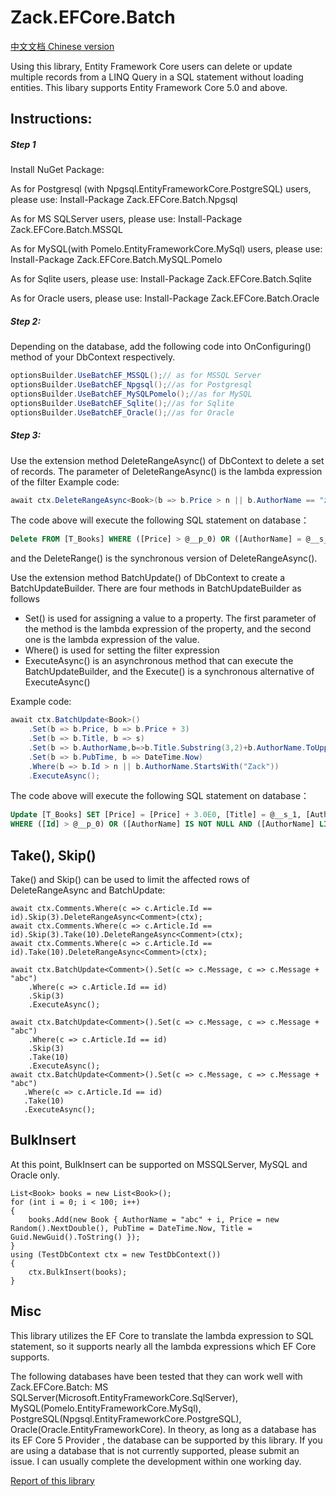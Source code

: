 # Zack.EFCore.Batch
[中文文档 Chinese version](https://github.com/yangzhongke/Zack.EFCore.Batch/blob/main/README_CN.md)  

 Using this library, Entity Framework Core users can delete or update multiple records from a LINQ Query in a SQL statement without loading entities.
 This libary supports Entity Framework Core 5.0 and above.  

 ## Instructions:  
 
 ##### Step 1 
 Install NuGet Package:

As for Postgresql (with Npgsql.EntityFrameworkCore.PostgreSQL) users, please use: Install-Package Zack.EFCore.Batch.Npgsql

As for MS SQLServer users, please use: Install-Package Zack.EFCore.Batch.MSSQL

As for MySQL(with Pomelo.EntityFrameworkCore.MySql) users, please use: Install-Package Zack.EFCore.Batch.MySQL.Pomelo

As for Sqlite users, please use: Install-Package Zack.EFCore.Batch.Sqlite

As for Oracle users, please use: Install-Package Zack.EFCore.Batch.Oracle


 ##### Step 2:
 Depending on the database, add the following code into OnConfiguring() method of your DbContext respectively.
```csharp
optionsBuilder.UseBatchEF_MSSQL();// as for MSSQL Server
optionsBuilder.UseBatchEF_Npgsql();//as for Postgresql
optionsBuilder.UseBatchEF_MySQLPomelo();//as for MySQL
optionsBuilder.UseBatchEF_Sqlite();//as for Sqlite
optionsBuilder.UseBatchEF_Oracle();//as for Oracle

```

##### Step 3:
Use the extension method DeleteRangeAsync() of DbContext to delete a set of records.
The parameter of DeleteRangeAsync() is the lambda expression of the filter
Example code:
```csharp
await ctx.DeleteRangeAsync<Book>(b => b.Price > n || b.AuthorName == "zack yang"); 
```

The code above will execute the following SQL statement on database：
```SQL
Delete FROM [T_Books] WHERE ([Price] > @__p_0) OR ([AuthorName] = @__s_1)
```

and the DeleteRange() is the synchronous version of DeleteRangeAsync().

Use the extension method BatchUpdate() of DbContext to create a BatchUpdateBuilder.
There are four methods in BatchUpdateBuilder as follows
* Set() is used for assigning a value to a property. The first parameter of the method is the lambda expression of the property, and the second one is the lambda expression of the value.
* Where() is used for setting the filter expression
* ExecuteAsync() is an asynchronous method that can execute the BatchUpdateBuilder, and the Execute() is a synchronous alternative of ExecuteAsync()

 Example code:
```csharp
await ctx.BatchUpdate<Book>()
    .Set(b => b.Price, b => b.Price + 3)
    .Set(b => b.Title, b => s)
    .Set(b => b.AuthorName,b=>b.Title.Substring(3,2)+b.AuthorName.ToUpper())
    .Set(b => b.PubTime, b => DateTime.Now)
    .Where(b => b.Id > n || b.AuthorName.StartsWith("Zack"))
    .ExecuteAsync();
```
The code above will execute the following SQL statement on database：
```SQL
Update [T_Books] SET [Price] = [Price] + 3.0E0, [Title] = @__s_1, [AuthorName] = COALESCE(SUBSTRING([Title], 3 + 1, 2), N'') + COALESCE(UPPER([AuthorName]), N''), [PubTime] = GETDATE()
WHERE ([Id] > @__p_0) OR ([AuthorName] IS NOT NULL AND ([AuthorName] LIKE N'Zack%'))
```

## Take(), Skip()
Take() and Skip() can be used to limit the affected rows of DeleteRangeAsync and BatchUpdate:
```CSharp
await ctx.Comments.Where(c => c.Article.Id == id).Skip(3).DeleteRangeAsync<Comment>(ctx);
await ctx.Comments.Where(c => c.Article.Id == id).Skip(3).Take(10).DeleteRangeAsync<Comment>(ctx);
await ctx.Comments.Where(c => c.Article.Id == id).Take(10).DeleteRangeAsync<Comment>(ctx);

await ctx.BatchUpdate<Comment>().Set(c => c.Message, c => c.Message + "abc")
	.Where(c => c.Article.Id == id)
	.Skip(3)
	.ExecuteAsync();

await ctx.BatchUpdate<Comment>().Set(c => c.Message, c => c.Message + "abc")
	.Where(c => c.Article.Id == id)
	.Skip(3)
	.Take(10)
	.ExecuteAsync();
await ctx.BatchUpdate<Comment>().Set(c => c.Message, c => c.Message + "abc")
   .Where(c => c.Article.Id == id)
   .Take(10)
   .ExecuteAsync();
```

## BulkInsert

At this point, BulkInsert can be supported on MSSQLServer, MySQL and Oracle only.
```
List<Book> books = new List<Book>();
for (int i = 0; i < 100; i++)
{
	books.Add(new Book { AuthorName = "abc" + i, Price = new Random().NextDouble(), PubTime = DateTime.Now, Title = Guid.NewGuid().ToString() });
}
using (TestDbContext ctx = new TestDbContext())
{
	ctx.BulkInsert(books);
}
```


## Misc
This library utilizes the EF Core to translate the lambda expression to SQL statement, so it supports nearly all the lambda expressions which EF Core supports.

The following databases have been tested that they can work well with Zack.EFCore.Batch: MS SQLServer(Microsoft.EntityFrameworkCore.SqlServer), MySQL(Pomelo.EntityFrameworkCore.MySql), PostgreSQL(Npgsql.EntityFrameworkCore.PostgreSQL), Oracle(Oracle.EntityFrameworkCore). 
In theory, as long as a database has its EF Core 5 Provider , the database can be supported by this library. If you are using a database that is not currently supported, please submit an issue. I can usually complete the development within one working day.

[Report of this library](https://www.reddit.com/r/dotnetcore/comments/k1esra/how_to_batch_delete_or_update_in_entity_framework/)  
